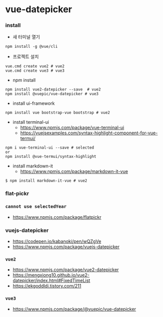 # vue-datepicker

### install
- 새 터미널 열기
```shell
npm install -g @vue/cli 
```
- 프로젝트 설치
```shell
vue.cmd create vue2 # vue2
vue.cmd create vue3 # vue3
```
- npm install
```shell
npm install vue2-datepicker --save  # vue2
npm install @vuepic/vue-datepicker # vue3
```
- install ui-framework
```shell
npm install vue bootstrap-vue bootstrap # vue2
```

- install terminal-ui
  - https://www.npmjs.com/package/vue-terminal-ui
  - https://vuejsexamples.com/syntax-highlight-component-for-vue-termui/
```shell
npm i vue-terminal-ui --save # selected
or
npm install @vue-termui/syntax-highlight
```

- install markdown-it
  - https://www.npmjs.com/package/markdown-it-vue
```shell
$ npm install markdown-it-vue # vue2
```

### flat-pickr
### `cannot use selectedYear`
- https://www.npmjs.com/package/flatpickr

### vuejs-datepicker
- https://codepen.io/kabanoki/pen/wQZgVe
- https://www.npmjs.com/package/vuejs-datepicker   
### `vue2`
- https://www.npmjs.com/package/vue2-datepicker
- https://mengxiong10.github.io/vue2-datepicker/index.html#FixedTimeList
- https://ekgoddldi.tistory.com/211   
### `vue3`
- https://www.npmjs.com/package/@vuepic/vue-datepicker